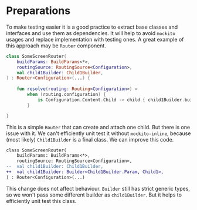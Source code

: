 # Preparations

To make testing easier it is a good practice to extract base classes and interfaces and use them as dependencies.
It will help to avoid `mockito` usages and replace implementation with testing ones.
A great example of this approach may be `Router` component.

```kotlin
class SomeScreenRouter(
    buildParams: BuildParams<*>,
    routingSource: RoutingSource<Configuration>,
    val child1Builder: Child1Builder,
) : Router<Configuration>(...) {
    
    fun resolve(routing: Routing<Configuration>) =
        when (routing.configuration) {
            is Configuration.Content.Child -> child { child1Builder.build(Child1Builder.Param(true), it) }
        }

}
```

This is a simple `Router` that can create and attach one child.
But there is one issue with it.
We can't efficiently unit test it without `mockito-inline`, because (most likely) `Child1Builder` is a final class.
We can improve this code.

```diff
class SomeScreenRouter(
    buildParams: BuildParams<*>,
    routingSource: RoutingSource<Configuration>,
--  val child1Builder: Child1Builder,
++  val child1Builder: Builder<Child1Builder.Param, Child1>,
) : Router<Configuration>(...)
```

This change does not affect behaviour.
`Builder` still has strict generic types, so we won't pass some different builder as `child1Builder`.
But it helps to efficiently unit test this class.
